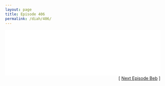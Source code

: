 ```yaml
---
layout: page
title: Episode 406
permalink: /diah/406/
---
```


<iframe allowfullscreen="true" frameborder="0" style="width:100%;" marginheight="0" marginwidth="0" mozallowfullscreen="true" scrolling="NO" src="//gdriveplayer.us/embed2.php?link=RCIBvE8tiUlHZj%252FIbeCEHQovDliiF25CXzv47f4VzHvLWpkOftG6QgHLQy2%252FAddYh4xvN33zhY7FUTQkzdtZfFYG69KbbGYkRRQiczHa4fhn%252Bm16G4hFqJLtwN1WwJ2Eo4jiIHao3msfv2ku1%252F%252Fjncb2%252B16ksFIFz2exIzqcsURHCcul5DYmtVk8F9RBW8SAfCy9d63wHTf7kuHOiT9A39&amp;no_adult=yes" webkitallowfullscreen="true"></iframe>

<div align="right">[ <a href="/diah/407/">Next Episode Beb</a> ]</div>

